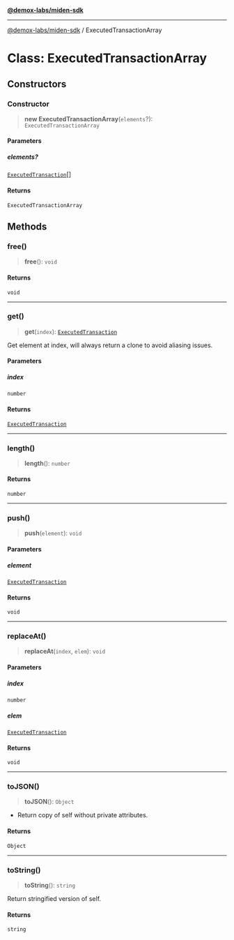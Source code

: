 [**@demox-labs/miden-sdk**](../README.md)

***

[@demox-labs/miden-sdk](../README.md) / ExecutedTransactionArray

# Class: ExecutedTransactionArray

## Constructors

### Constructor

> **new ExecutedTransactionArray**(`elements`?): `ExecutedTransactionArray`

#### Parameters

##### elements?

[`ExecutedTransaction`](ExecutedTransaction.md)[]

#### Returns

`ExecutedTransactionArray`

## Methods

### free()

> **free**(): `void`

#### Returns

`void`

***

### get()

> **get**(`index`): [`ExecutedTransaction`](ExecutedTransaction.md)

Get element at index, will always return a clone to avoid aliasing issues.

#### Parameters

##### index

`number`

#### Returns

[`ExecutedTransaction`](ExecutedTransaction.md)

***

### length()

> **length**(): `number`

#### Returns

`number`

***

### push()

> **push**(`element`): `void`

#### Parameters

##### element

[`ExecutedTransaction`](ExecutedTransaction.md)

#### Returns

`void`

***

### replaceAt()

> **replaceAt**(`index`, `elem`): `void`

#### Parameters

##### index

`number`

##### elem

[`ExecutedTransaction`](ExecutedTransaction.md)

#### Returns

`void`

***

### toJSON()

> **toJSON**(): `Object`

* Return copy of self without private attributes.

#### Returns

`Object`

***

### toString()

> **toString**(): `string`

Return stringified version of self.

#### Returns

`string`

